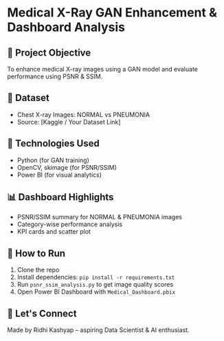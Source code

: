 # Medical X-Ray GAN Enhancement & Dashboard Analysis

## 🧠 Project Objective
To enhance medical X-ray images using a GAN model and evaluate performance using PSNR & SSIM.

## 🧪 Dataset
- Chest X-ray Images: NORMAL vs PNEUMONIA
- Source: [Kaggle / Your Dataset Link]

## 🧰 Technologies Used
- Python (for GAN training)
- OpenCV, skimage (for PSNR/SSIM)
- Power BI (for visual analytics)

## 📊 Dashboard Highlights
- PSNR/SSIM summary for NORMAL & PNEUMONIA images
- Category-wise performance analysis
- KPI cards and scatter plot

## 🚀 How to Run
1. Clone the repo
2. Install dependencies: `pip install -r requirements.txt`
3. Run `psnr_ssim_analysis.py` to get image quality scores
4. Open Power BI Dashboard with `Medical_Dashboard.pbix`

## 🤝 Let's Connect
Made by Ridhi Kashyap – aspiring Data Scientist & AI enthusiast.
